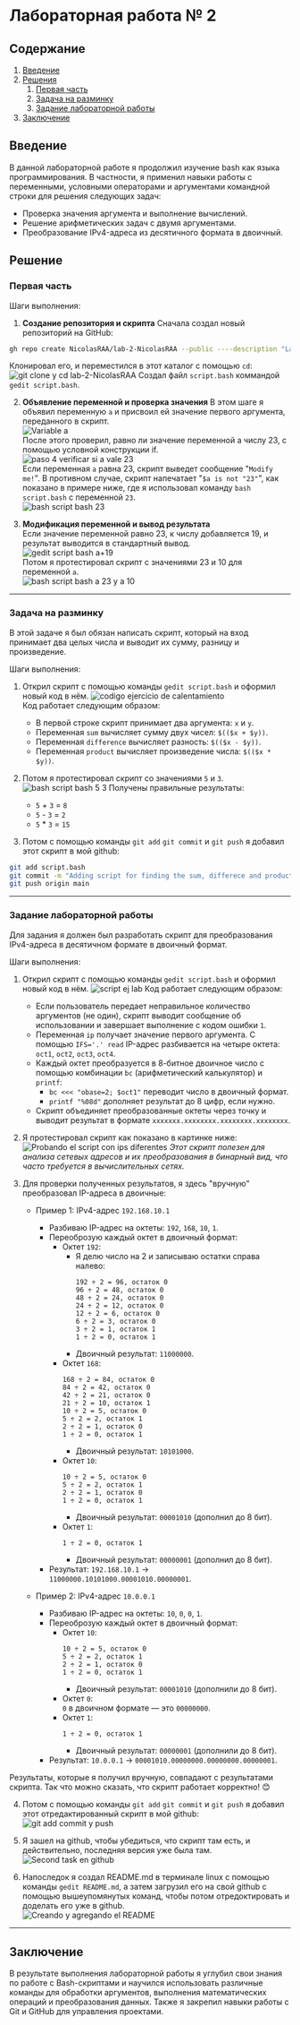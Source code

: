 # Лабораторная работа № 2

## Содержание
1. [Введение](#Intro)
2. [Решения](#Solutions)
     1. [Первая часть](#part1)
     2. [Задача на разминку](#warmup)
     3. [Задание лабораторной работы](#exlab)
3. [Заключение](#Conclusion)


## Введение <a name="Intro"></a>

В данной лабораторной работе я продолжил изучение bash как языка программирования. В частности, я применил навыки работы с переменными, условными операторами и аргументами командной строки для решения следующих задач:
  * Проверка значения аргумента и выполнение вычислений.
  * Решение арифметических задач с двумя аргументами.
  * Преобразование IPv4-адреса из десятичного формата в двоичный.

## Решение <a name="Solutions"></a>

### Первая часть <a name="part1"></a>

Шаги выполнения:
1. **Создание репозитория и скрипта**
  Сначала создал новый репозиторий на GitHub:
  ```bash
  gh repo create NicolasRAA/lab-2-NicolasRAA --public ----description "Lab 2 informatics ac. d"
  ```
  Клонировал его, и переместился в этот каталог с помощью `cd`:  
  ![git clone y cd lab-2-NicolasRAA](https://github.com/user-attachments/assets/4dc290d4-051f-46e8-ae49-1bac724b99af)
  Cоздал файл `script.bash` коммандой `gedit script.bash`.
  
2. **Объявление переменной и проверка значения**
  В этом шаге я объявил переменную `a` и присвоил ей значение первого аргумента, переданного в скрипт.  
  ![Variable a](https://github.com/user-attachments/assets/bd6f819b-dd1f-49d4-82fa-19f4b1c1374f)  
  После этого проверил, равно ли значение переменной a числу 23, с помощью условной конструкции if.  
  ![paso 4 verificar si a vale 23](https://github.com/user-attachments/assets/ef2d192c-ef40-4f3a-8e17-441e7c447843)  
  Если переменная `a` равна 23, скрипт выведет сообщение "`Modify me!`". В противном случае, скрипт напечатает "`$a is not "23"`", как показано в примере ниже, где я использовал команду `bash script.bash` с переменной `23`.  
  ![bash script bash 23](https://github.com/user-attachments/assets/c1cb851b-6067-452d-af95-8aed48bca1ed)
  
3. **Модификация переменной и вывод результата**  
   Если значение переменной равно 23, к числу добавляется 19, и результат выводится в стандартный вывод.  
   ![gedit script bash a+19](https://github.com/user-attachments/assets/02d89548-466d-48bc-92c7-5e6217e65255)  
   Потом я протестировал скрипт с значениями 23 и 10 для переменной `a`.  
   ![bash script bash a 23 y a 10](https://github.com/user-attachments/assets/7816aa72-9718-4e65-b5e3-323f2e1b26d1)  

---
### Задача на разминку <a name="warmup"></a>  
В этой задаче я был обязан написать скрипт, который на вход принимает два целых числа и выводит их сумму, разницу и произведение.  
  
Шаги выполнения:  
1.  Открил скрипт с помощью команды `gedit script.bash` и оформил новый код в нём.
   ![codigo ejercicio de calentamiento](https://github.com/user-attachments/assets/b8a0cb57-f153-40f7-94ee-10e10787a81a)  
    Код работает следующим образом:
    *  В первой строке скрипт принимает два аргумента: `x` и `y`.
    *  Переменная `sum` вычисляет сумму двух чисел: `$(($x + $y))`.
    *  Переменная `difference` вычисляет разность: `$(($x - $y))`.
    *  Переменная `product` вычисляет произведение числа: `$(($x * $y))`.

2. Потом я протестировал скрипт со значениями `5` и `3`.
   ![bash script bash 5 3](https://github.com/user-attachments/assets/ecf62585-6553-4b90-b692-3a267a298187)
   Получены правильные результаты:
     * `5` + `3` = `8`
     * `5` - `3` = `2`
     * `5` * `3` = `15`
       
3. Потом с помощью команды `git add` `git commit` и `git push` я добавил этот скрипт в мой github:
  ```bash
  git add script.bash
  git commit -m "Adding script for finding the sum, differece and product of 2 numbers"
  git push origin main
  ```

---
### Задание лабораторной работы <a name="exlab"></a>
  Для задания я должен был разработать скрипт для преобразования IPv4-адреса в десятичном формате в двоичный формат. 
    
Шаги выполнения:  
1.  Открил скрипт с помощью команды `gedit script.bash` и оформил новый код в нём.
   ![script ej lab](https://github.com/user-attachments/assets/b94a96d4-6451-4edf-a38c-593ea240aa15)
    Код работает следующим образом:
    * Если пользователь передает неправильное количество аргументов (не один), скрипт выводит сообщение об использовании и завершает выполнение с кодом ошибки `1`.
    * Переменная `ip` получает значение первого аргумента. С помощью `IFS='.' read` IP-адрес разбивается на четыре октета: `oct1`, `oct2`, `oct3`, `oct4`.
    * Каждый октет преобразуется в 8-битное двоичное число с помощью комбинации `bc` (арифметический калькулятор) и `printf`:  
        * `bc <<< "obase=2; $oct1"` переводит число в двоичный формат.
        * `printf "%08d"` дополняет результат до 8 цифр, если нужно.
    * Скрипт объединяет преобразованные октеты через точку и выводит результат в формате `xxxxxxx.xxxxxxxx.xxxxxxxx.xxxxxxxx`.
      
2. Я протестировал скрипт как показано в картинке ниже:  
   ![Probando el script con ips diferentes](https://github.com/user-attachments/assets/e2e222d1-549e-4688-bd64-294ebb67a8c9)
   *Этот скрипт полезен для анализа сетевых адресов и их преобразования в бинарный вид, что часто требуется в вычислительных сетях.*

3. Для проверки полученных результатов, я здесь "вручную" преобразовал IP-адреса в двоичные:
     * Пример 1: IPv4-адрес `192.168.10.1`
         * Разбиваю  IP-адрес на октеты: `192`, `168`, `10`, `1`.
         * Переоброзую каждый октет в двоичный формат:
             * Октет `192`:
                 * Я делю число на 2 и записываю остатки справа налево:
                   ```
                   192 ÷ 2 = 96, остаток 0  
                   96 ÷ 2 = 48, остаток 0  
                   48 ÷ 2 = 24, остаток 0  
                   24 ÷ 2 = 12, остаток 0  
                   12 ÷ 2 = 6, остаток 0  
                   6 ÷ 2 = 3, остаток 0  
                   3 ÷ 2 = 1, остаток 1  
                   1 ÷ 2 = 0, остаток 1  
                   ```
                * Двоичный результат: `11000000`.  
             * Октет `168`:
                  ```
                  168 ÷ 2 = 84, остаток 0  
                  84 ÷ 2 = 42, остаток 0  
                  42 ÷ 2 = 21, остаток 0  
                  21 ÷ 2 = 10, остаток 1  
                  10 ÷ 2 = 5, остаток 0  
                  5 ÷ 2 = 2, остаток 1  
                  2 ÷ 2 = 1, остаток 0  
                  1 ÷ 2 = 0, остаток 1
                  ```
                * Двоичный результат: `10101000`.  
             * Октет `10`:
                  ```
                  10 ÷ 2 = 5, остаток 0  
                  5 ÷ 2 = 2, остаток 1  
                  2 ÷ 2 = 1, остаток 0  
                  1 ÷ 2 = 0, остаток 1
                  ```
                * Двоичный результат: `00001010` (дополнил до 8 бит).  
             * Октет `1`:
                  ```
                  1 ÷ 2 = 0, остаток 1  
                  ```
                * Двоичный результат: `00000001` (дополнил до 8 бит).  
         * Результат: `192.168.10.1` → `11000000.10101000.00001010.00000001`.
      
     * Пример 2: IPv4-адрес `10.0.0.1`
         * Разбиваю  IP-адрес на октеты: `10`, `0`, `0`, `1`.
         * Переоброзую каждый октет в двоичный формат:
             * Октет `10`:  
                  ```
                  10 ÷ 2 = 5, остаток 0  
                  5 ÷ 2 = 2, остаток 1  
                  2 ÷ 2 = 1, остаток 0  
                  1 ÷ 2 = 0, остаток 1
                  ```
                * Двоичный результат: `00001010` (дополнили до 8 бит).  
             * Октет `0`:  
                  `0` в двоичном формате — это `00000000`.  
             * Октет `1`:
                  ```bash
                  1 ÷ 2 = 0, остаток 1  
                  ``` 
                * Двоичный результат: `00000001` (дополнили до 8 бит).  
         * Результат: `10.0.0.1` → `00001010.00000000.00000000.00000001`.  

Результаты, которые я получил вручную, совпадают с результатами скрипта. Так что можно сказать, что скрипт работает корректно! 😊  

4. Потом с помощью команды `git add` `git commit` и `git push` я добавил этот отредактированный скрипт в мой github:  
   ![git add commit y push](https://github.com/user-attachments/assets/d8403b7d-1b89-4b60-9a84-6bbd983ece9b)  

5. Я зашел на github, чтобы убедиться, что скрипт там есть, и действительно, последняя версия уже была там.  
   ![Second task en github](https://github.com/user-attachments/assets/6da7612d-6cbf-4aea-8b5e-60c9b3caff2d)  

6. Напоследок я создал README.md в терминале linux с помощью команды `gedit README.md`, а затем загрузил его на свой github с помощью вышеупомянутых команд, чтобы потом отредоктировать и доделать его уже в github.  
   ![Creando y agregando el README](https://github.com/user-attachments/assets/078a509e-0ee0-48a1-b217-8caabdcd09dc)

---
## Заключение <a name="Conclusion"></a>
В результате выполнения лабораторной работы я углубил свои знания по работе с Bash-скриптами и научился использовать различные команды для обработки аргументов, выполнения математических операций и преобразования данных. Также я закрепил навыки работы с Git и GitHub для управления проектами.

